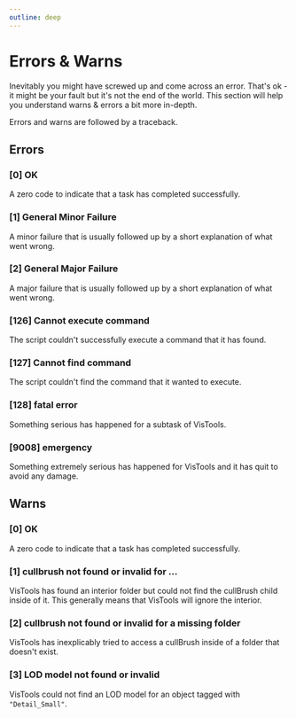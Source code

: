 ```yaml
---
outline: deep
---
```


# Errors & Warns

Inevitably you might have screwed up and come across an error. That's ok - it might be your fault but it's not the end of the world. This section will help you understand warns & errors a bit more in-depth.

Errors and warns are followed by a traceback.

## Errors

### [0] OK

A zero code to indicate that a task has completed successfully.

### [1] General Minor Failure

A minor failure that is usually followed up by a short explanation of what went wrong.

### [2] General Major Failure

A major failure that is usually followed up by a short explanation of what went wrong.

### [126] Cannot execute command

The script couldn't successfully execute a command that it has found.

### [127] Cannot find command

The script couldn't find the command that it wanted to execute.

### [128] fatal error

Something serious has happened for a subtask of VisTools.

### [9008] emergency

Something extremely serious has happened for VisTools and it has quit to avoid any damage.


## Warns

### [0] OK

A zero code to indicate that a task has completed successfully.

### [1] cullbrush not found or invalid for ...

VisTools has found an interior folder but could not find the cullBrush child inside of it. This generally means that VisTools will ignore the interior.

### [2] cullbrush not found or invalid for a missing folder

VisTools has inexplicably tried to access a cullBrush inside of a folder that doesn't exist.

### [3] LOD model not found or invalid

VisTools could not find an LOD model for an object tagged with `"Detail_Small"`.


